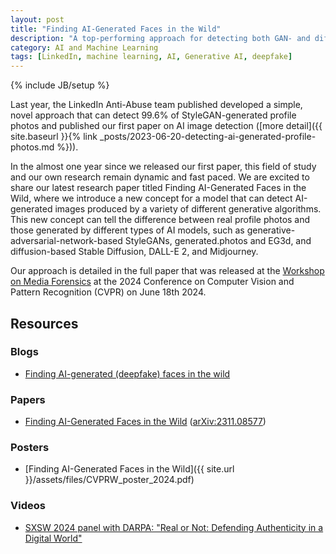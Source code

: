 ```yaml
---
layout: post
title: "Finding AI-Generated Faces in the Wild"
description: "A top-performing approach for detecting both GAN- and diffusion-generated faces in the wild."
category: AI and Machine Learning
tags: [LinkedIn, machine learning, AI, Generative AI, deepfake]
---
```

{% include JB/setup %}

Last year, the LinkedIn Anti-Abuse team published developed a simple, novel approach that can detect 99.6% of StyleGAN-generated profile photos and published our first paper on AI image detection ([more detail]({{ site.baseurl }}{% link _posts/2023-06-20-detecting-ai-generated-profile-photos.md %})). 

In the almost one year since we released our first paper, this field of study and our own research remain dynamic and fast paced. We are excited to share our latest research paper titled Finding AI-Generated Faces in the Wild, where we introduce a new concept for a model that can detect AI-generated images produced by a variety of different generative algorithms. This new concept can tell the difference between real profile photos and those generated by different types of AI models, such as generative-adversarial-network-based StyleGANs, generated.photos and EG3d, and diffusion-based Stable Diffusion, DALL-E 2, and Midjourney.

Our approach is detailed in the full paper that was released at the [Workshop on Media Forensics](https://sites.google.com/view/wmf2024/home) at the 2024 Conference on Computer Vision and Pattern Recognition (CVPR) on June 18th 2024.


## Resources

### Blogs

- [Finding AI-generated (deepfake) faces in the wild](https://www.linkedin.com/blog/engineering/trust-and-safety/finding-ai-generated-deepfake-faces-in-the-wild)

### Papers

- [Finding AI-Generated Faces in the Wild](https://openaccess.thecvf.com/content/CVPR2024W/WMF/papers/Porcile_Finding_AI-Generated_Faces_in_the_Wild_CVPRW_2024_paper.pdf) ([arXiv:2311.08577](https://arxiv.org/abs/2311.08577))

### Posters

- [Finding AI-Generated Faces in the Wild]({{ site.url }}/assets/files/CVPRW_poster_2024.pdf)

### Videos

- [SXSW 2024 panel with DARPA: "Real or Not: Defending Authenticity in a Digital World"](https://www.youtube.com/watch?v=8zniAjqWI2A)

